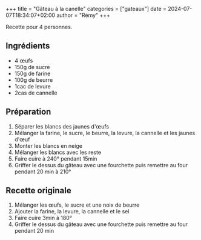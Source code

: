 +++
title = "Gâteau à la canelle"
categories = ["gateaux"]
date = 2024-07-07T18:34:07+02:00
author = "Rémy"
+++

Recette pour 4 personnes.

<!--more-->
## Ingrédients

* 4 œufs
* 150g de sucre
* 150g de farine
* 100g de beurre
* 1cac de levure
* 2cas de cannelle

## Préparation

1. Séparer les blancs des jaunes d'œufs
2. Mélanger la farine, le sucre, le beurre, la levure, la cannelle et les jaunes d'œuf
3. Monter les blancs en neige
4. Mélanger les blancs avec les reste
5. Faire cuire à 240° pendant 15min
6. Griffer le dessus du gâteau avec une fourchette puis remettre au four pendant 20 min à 210°

## Recette originale

1. Mélanger les œufs, le sucre et une noix de beurre
2. Ajouter la farine, la levure, la cannelle et le sel
3. Faire cuire 3min à 180°
6. Griffer le dessus du gâteau avec une fourchette puis remettre au four pendant 20 min
